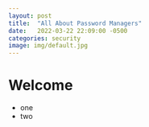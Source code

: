 ```yaml
---
layout: post
title:  "All About Password Managers"
date:   2022-03-22 22:09:00 -0500
categories: security
image: img/default.jpg
---
```


# Welcome
- one
- two


